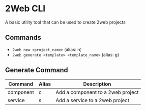 # 2Web CLI

A basic utility tool that can be used to create 2web projects

## Commands

- `2web new <project_name>` (alias: n)
- `2web generate <template> <template_name>` (alias: g)

## Generate Command

| Command   | Alias | Description                       |
| --------- | ----- | --------------------------------- |
| component | c     | Add a component to a 2web project |
| service   | s     | Add a service to a 2web project   |
